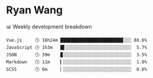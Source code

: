 # Ryan Wang

 <!-- waka-box start -->
📊 Weekly development breakdown
```text
Vue.js     🕓 16h24m ███████████████████████▉░░░ 88.6%
JavaScript 🕓 1h3m   █▌░░░░░░░░░░░░░░░░░░░░░░░░░  5.7%
JSON       🕓 39m    ▉░░░░░░░░░░░░░░░░░░░░░░░░░░  3.5%
Markdown   🕓 11m    ▎░░░░░░░░░░░░░░░░░░░░░░░░░░  1.0%
SCSS       🕓 6m     ▏░░░░░░░░░░░░░░░░░░░░░░░░░░  0.6%
```
<!-- Powered by https://github.com/YouEclipse/waka-box-go . -->
<!-- waka-box end -->